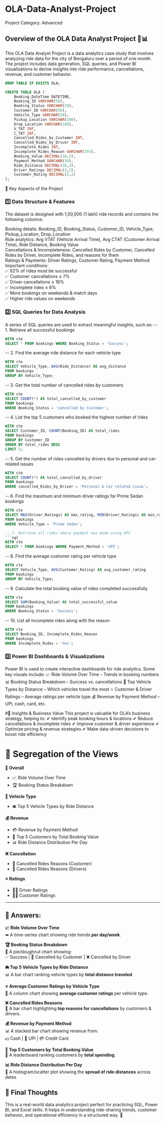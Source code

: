 # OLA-Data-Analyst-Project 
Project Category: Advanced

## Overview of the OLA Data Analyst Project 🚖📊
This OLA Data Analyst Project is a data analytics case study that involves analyzing ride data for the city of Bengaluru over a period of one month. The project includes data generation, SQL queries, and Power BI visualizations to derive insights into ride performance, cancellations, revenue, and customer behavior.

```sql
DROP TABLE IF EXISTS OLA;

CREATE TABLE OLA (
    Booking_DateTime DATETIME,
    Booking_ID VARCHAR(50),
    Booking_Status VARCHAR(20),
    Customer_ID VARCHAR(50),
    Vehicle_Type VARCHAR(20),
    Pickup_Location VARCHAR(100),
    Drop_Location VARCHAR(100),
    V_TAT INT,
    C_TAT INT,
    Cancelled_Rides_by_Customer INT,
    Cancelled_Rides_by_Driver INT,
    Incomplete_Rides INT,
    Incomplete_Rides_Reason VARCHAR(255),
    Booking_Value DECIMAL(10,2),
    Payment_Method VARCHAR(50),
    Ride_Distance DECIMAL(10,2),
    Driver_Ratings DECIMAL(3,2),
    Customer_Rating DECIMAL(3,2)
);
```

🔹 Key Aspects of the Project

### 1️⃣ Data Structure & Features
The dataset is designed with 1,00,000 (1 lakh) ride records and contains the following columns:<br>

Booking details: Booking_ID, Booking_Status, Customer_ID, Vehicle_Type, Pickup_Location, Drop_Location<br>
Ride analytics: Avg VTAT (Vehicle Arrival Time), Avg CTAT (Customer Arrival Time), Ride Distance, Booking Value<br>
Cancellations & Incompleteness: Cancelled Rides by Customer, Cancelled Rides by Driver, Incomplete Rides, and reasons for them<br>
Ratings & Payments: Driver Ratings, Customer Rating, Payment Method<br>
Important conditions:<br>
✅ 62% of rides must be successful<br>
✅ Customer cancellations ≤ 7%<br>
✅ Driver cancellations ≤ 18%<br>
✅ Incomplete rides ≤ 6%<br>
✅ More bookings on weekends & match days<br>
✅ Higher ride values on weekends

### 2️⃣ SQL Queries for Data Analysis
A series of SQL queries are used to extract meaningful insights, such as:
-- 1. Retrieve all successful bookings
```sql
WITH cte
SELECT * FROM bookings WHERE Booking_Status = 'Success';
```

-- 2. Find the average ride distance for each vehicle type
```sql
WITH cte
SELECT Vehicle_Type, AVG(Ride_Distance) AS avg_distance 
FROM bookings 
GROUP BY Vehicle_Type;
```

-- 3. Get the total number of cancelled rides by customers
```sql
WITH cte
SELECT COUNT(*) AS total_cancelled_by_customer 
FROM bookings 
WHERE Booking_Status = 'cancelled by Customer';
```

-- 4. List the top 5 customers who booked the highest number of rides
```sql
WITH cte
SELECT Customer_ID, COUNT(Booking_ID) AS total_rides 
FROM bookings 
GROUP BY Customer_ID 
ORDER BY total_rides DESC 
LIMIT 5;
```

-- 5. Get the number of rides cancelled by drivers due to personal and car-related issues
```sql
WITH cte
SELECT COUNT(*) AS total_cancelled_by_driver 
FROM bookings 
WHERE cancelled_Rides_by_Driver = 'Personal & Car related issue';
```

-- 6. Find the maximum and minimum driver ratings for Prime Sedan bookings
```sql
WITH cte
SELECT MAX(Driver_Ratings) AS max_rating, MIN(Driver_Ratings) AS min_rating 
FROM bookings 
WHERE Vehicle_Type = 'Prime Sedan';

-- 7. Retrieve all rides where payment was made using UPI
```sql
WITH cte
SELECT * FROM bookings WHERE Payment_Method = 'UPI';
```

-- 8. Find the average customer rating per vehicle type
```sql
WITH cte
SELECT Vehicle_Type, AVG(Customer_Rating) AS avg_customer_rating 
FROM bookings 
GROUP BY Vehicle_Type;
```

-- 9. Calculate the total booking value of rides completed successfully
```sql
WITH cte
SELECT SUM(Booking_Value) AS total_successful_value 
FROM bookings 
WHERE Booking_Status = 'Success';
```

-- 10. List all incomplete rides along with the reason
```sql
WITH cte
SELECT Booking_ID, Incomplete_Rides_Reason 
FROM bookings 
WHERE Incomplete_Rides = 'Yes';
```

### 3️⃣ Power BI Dashboards & Visualizations
Power BI is used to create interactive dashboards for ride analytics. Some key visuals include:
📈 Ride Volume Over Time – Trends in booking numbers
📊 Booking Status Breakdown – Success vs. cancellations
🚗 Top Vehicle Types by Distance – Which vehicles travel the most
⭐ Customer & Driver Ratings – Average ratings per vehicle type
💰 Revenue by Payment Method – UPI, cash, card, etc.

#🔹 Insights & Business Value
This project is valuable for OLA’s business strategy, helping to:
✔ Identify peak booking hours & locations
✔ Reduce cancellations & incomplete rides
✔ Improve customer & driver experience
✔ Optimize pricing & revenue strategies
✔ Make data-driven decisions to boost ride efficiency

# 🔹 Segregation of the Views

**📌 Overall**
- 📈 Ride Volume Over Time
- 🏆 Booking Status Breakdown

**🚗 Vehicle Type**
- 🚘 Top 5 Vehicle Types by Ride Distance

**💰 Revenue**
- 💳 Revenue by Payment Method
- 👥 Top 5 Customers by Total Booking Value
- 📊 Ride Distance Distribution Per Day

**❌ Cancellation**
- 🚦 Cancelled Rides Reasons (Customer)
- 🛑 Cancelled Rides Reasons (Drivers)

**⭐ Ratings**
- 👨‍✈️ Driver Ratings
- 🧑‍💼 Customer Ratings

---

## 🔹 Answers:

**📈 Ride Volume Over Time**  
➡ A time-series chart showing ride trends **per day/week**.

**🏆 Booking Status Breakdown**  
🔵 A pie/doughnut chart showing:  
✅ Success | 🚫 Cancelled by Customer | ❌ Cancelled by Driver  

**🚘 Top 5 Vehicle Types by Ride Distance**  
📊 A bar chart ranking vehicle types by **total distance traveled**.

**⭐ Average Customer Ratings by Vehicle Type**  
📏 A column chart showing **average customer ratings** per vehicle type.

**❌ Cancelled Rides Reasons**  
📌 A bar chart highlighting **top reasons for cancellations** by customers & drivers.

**💰 Revenue by Payment Method**  
📊 A stacked bar chart showing revenue from:  
💵 Cash | 📲 UPI | 💳 Credit Card  

**👥 Top 5 Customers by Total Booking Value**  
🏅 A leaderboard ranking customers by **total spending**.

**📊 Ride Distance Distribution Per Day**  
📌 A histogram/scatter plot showing the **spread of ride distances** across dates


## 🎯 Final Thoughts
This is a real-world data analytics project perfect for practicing SQL, Power BI, and Excel skills. It helps in understanding ride-sharing trends, customer behavior, and operational efficiency in a structured way. 🚀
